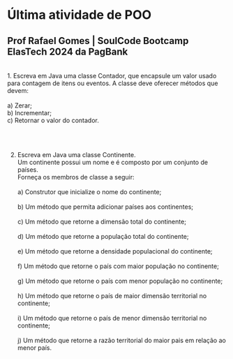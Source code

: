 # Última atividade de POO

## Prof Rafael Gomes | SoulCode Bootcamp ElasTech 2024 da PagBank

<br>
1. Escreva em Java uma classe Contador, que encapsule um valor usado para contagem de
   itens ou eventos. A classe deve oferecer métodos que devem:
   <br>
<br>a) Zerar;
<br>b) Incrementar;
<br>c) Retornar o valor do contador.
   
<br><br>

2. Escreva em Java uma classe Continente. <br>
 Um continente possui um nome e é composto por um conjunto de países.<br>
Forneça os membros de classe a seguir:
<br><br>a) Construtor que inicialize o nome do continente;
<br><br>b) Um método que permita adicionar países aos continentes;
<br><br>c) Um método que retorne a dimensão total do continente;
<br><br>d) Um método que retorne a população total do continente;
<br><br>e) Um método que retorne a densidade populacional do continente;
<br><br>f) Um método que retorne o país com maior população no continente;
<br><br>g) Um método que retorne o país com menor população no continente;
<br><br>h) Um método que retorne o país de maior dimensão territorial no continente;
<br><br>i) Um método que retorne o país de menor dimensão territorial no continente;
<br><br>j) Um método que retorne a razão territorial do maior pais em relação ao menor país.
